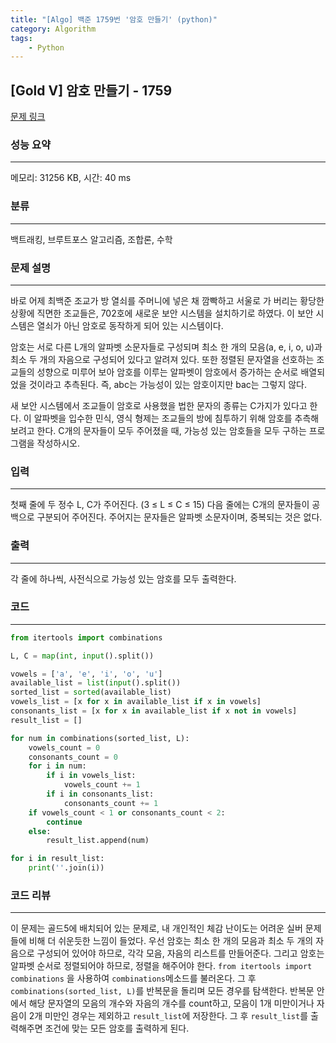 ```yaml
---
title: "[Algo] 백준 1759번 '암호 만들기' (python)"
category: Algorithm
tags:
    - Python
---
```


   
## [Gold V] 암호 만들기 - 1759 
[문제 링크](https://www.acmicpc.net/problem/1759) 

### 성능 요약
***
메모리: 31256 KB, 시간: 40 ms

### 분류
***
백트래킹, 브루트포스 알고리즘, 조합론, 수학

### 문제 설명
***
<p>바로 어제 최백준 조교가 방 열쇠를 주머니에 넣은 채 깜빡하고 서울로 가 버리는 황당한 상황에 직면한 조교들은, 702호에 새로운 보안 시스템을 설치하기로 하였다. 이 보안 시스템은 열쇠가 아닌 암호로 동작하게 되어 있는 시스템이다.</p>

<p>암호는 서로 다른 L개의 알파벳 소문자들로 구성되며 최소 한 개의 모음(a, e, i, o, u)과 최소 두 개의 자음으로 구성되어 있다고 알려져 있다. 또한 정렬된 문자열을 선호하는 조교들의 성향으로 미루어 보아 암호를 이루는 알파벳이 암호에서 증가하는 순서로 배열되었을 것이라고 추측된다. 즉, abc는 가능성이 있는 암호이지만 bac는 그렇지 않다.</p>

<p>새 보안 시스템에서 조교들이 암호로 사용했을 법한 문자의 종류는 C가지가 있다고 한다. 이 알파벳을 입수한 민식, 영식 형제는 조교들의 방에 침투하기 위해 암호를 추측해 보려고 한다. C개의 문자들이 모두 주어졌을 때, 가능성 있는 암호들을 모두 구하는 프로그램을 작성하시오.</p>

### 입력 
***
 <p>첫째 줄에 두 정수 L, C가 주어진다. (3 ≤ L ≤ C ≤ 15) 다음 줄에는 C개의 문자들이 공백으로 구분되어 주어진다. 주어지는 문자들은 알파벳 소문자이며, 중복되는 것은 없다.</p>

### 출력 
***
 <p>각 줄에 하나씩, 사전식으로 가능성 있는 암호를 모두 출력한다.</p>

### 코드
***
```python
from itertools import combinations

L, C = map(int, input().split())

vowels = ['a', 'e', 'i', 'o', 'u']
available_list = list(input().split())
sorted_list = sorted(available_list)
vowels_list = [x for x in available_list if x in vowels]
consonants_list = [x for x in available_list if x not in vowels]
result_list = []

for num in combinations(sorted_list, L):
    vowels_count = 0
    consonants_count = 0
    for i in num:
        if i in vowels_list:
            vowels_count += 1
        if i in consonants_list:
            consonants_count += 1
    if vowels_count < 1 or consonants_count < 2:
        continue
    else:
        result_list.append(num)

for i in result_list:
    print(''.join(i))
```

### 코드 리뷰
***
이 문제는 골드5에 배치되어 있는 문제로, 내 개인적인 체감 난이도는 어려운 실버 문제들에 비해 더 쉬운듯한 느낌이 들었다. 우선 암호는 최소 한 개의 모음과 최소 두 개의 자음으로 구성되어 있어야 하므로, 각각 모음, 자음의 리스트를 만들어준다. 그리고 암호는 알파벳 순서로 정렬되어야 하므로, 정렬을 해주어야 한다. `from itertools import combinations` 을 사용하여 `combinations`메소드를 불러온다. 그 후 `combinations(sorted_list, L)`를 반복문을 돌리며 모든 경우를 탐색한다. 반복문 안에서 해당 문자열의 모음의 개수와 자음의 개수를 count하고, 모음이 1개 미만이거나 자음이 2개 미만인 경우는 제외하고 `result_list`에 저장한다. 그 후 `result_list`를 출력해주면 조건에 맞는 모든 암호를 출력하게 된다.